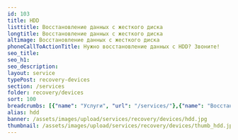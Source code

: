 ```yaml
---
id: 103
title: HDD
listtitle: Восстановление данных с жесткого диска
longtitle: Восстановление данных с жесткого диска
altimage: Восстановление данных с жесткого диска
phoneCallToActionTitle: Нужно восстановление данных с HDD? Звоните!
seo_title: 
seo_h1: 
seo_description: 
layout: service
typePost: recovery-devices
section: /services
folder: recovery/devices
sort: 100
breadcrumbs: [{"name": "Услуги", "url": "/services/"},{"name": "Восстановление данных", "url": "/services/recovery/"},{"name": "Устройства", "url":  "/services/recovery/devices/"}]
alias: hdd
banner: /assets/images/upload/services/recovery/devices/hdd.jpg
thumbnail: /assets/images/upload/services/recovery/devices/thumb_hdd.jpg
---
```

